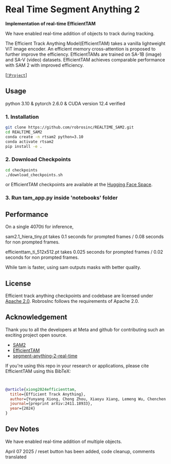 # Real Time Segment Anything 2
**Implementation of real-time EfficientTAM**

We have enabled real-time addition of objects to track during tracking. 

The Efficient Track Anything Model(EfficientTAM) takes a vanilla lightweight ViT image encoder. An efficient memory cross-attention is proposed to further improve the efficiency. EfficientTAMs are trained on SA-1B (image) and SA-V (video) datasets. EfficientTAM achieves comparable performance with SAM 2 with improved efficiency.

[[`📕Project`](https://yformer.github.io/efficient-track-anything/)]

## Usage
python 3.10 & pytorch 2.6.0 & CUDA version 12.4 verified

### 1. Installation

```bash
git clone https://github.com/robrosinc/REALTIME_SAM2.git
cd REALTIME_SAM2
conda create -n rtsam2 python=3.10
conda activate rtsam2
pip install -e .
```
### 2. Download Checkpoints

```bash
cd checkpoints
./download_checkpoints.sh
```

or EfficientTAM checkpoints are available at the [Hugging Face Space](https://huggingface.co/yunyangx/efficient-track-anything/tree/main).

### 3. Run tam_app.py inside 'notebooks' folder

## Performance
On a single 4070ti for inference,

sam2.1_hiera_tiny.pt takes 0.1 seconds for prompted frames / 0.08 seconds for non prompted frames.

efficienttam_ti_512x512.pt takes 0.025 seconds for prompted frames / 0.02 seconds for non prompted frames.

While tam is faster, using sam outputs masks with better quality.


## License
Efficient track anything checkpoints and codebase are licensed under [Apache 2.0](./LICENSE).
RobrosInc follows the requirements of Apache 2.0.

## Acknowledgement
Thank you to all the developers at Meta and github for contributing such an exciting project open source. 

+ [SAM2](https://github.com/facebookresearch/sam2)
+ [EfficientTAM](https://github.com/yformer/EfficientTAM)
+ [segment-anything-2-real-time](https://github.com/Gy920/segment-anything-2-real-time)

If you're using this repo in your research or applications, please cite EfficientTAM using this BibTeX:
```bibtex


@article{xiong2024efficienttam,
  title={Efficient Track Anything},
  author={Yunyang Xiong, Chong Zhou, Xiaoyu Xiang, Lemeng Wu, Chenchen Zhu, Zechun Liu, Saksham Suri, Balakrishnan Varadarajan, Ramya Akula, Forrest Iandola, Raghuraman Krishnamoorthi, Bilge Soran, Vikas Chandra},
  journal={preprint arXiv:2411.18933},
  year={2024}
}
```

## Dev Notes
We have enabled real-time addition of multiple objects.

April 07 2025 / reset button has been added, code cleanup, comments translated
